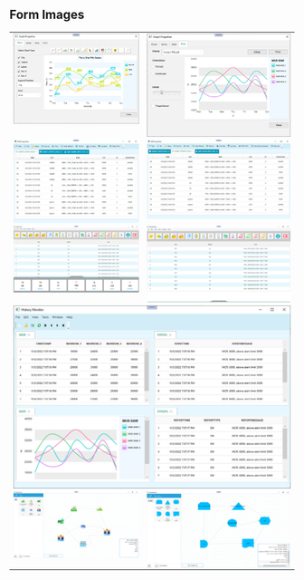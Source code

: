 ## Form Images

  <table style="padding: 0; border=0;">
  <tr style="padding: 10; border=0;">
    <td valign="top"><img src="Forms/graph_properties_chart.jpg" title="Design" width="500" style="display: inline-block; margin: 0 auto; vertical-align:top;"></td>
    <td valign="top"><img src="Forms/graph_properties_printt.jpg" title="Design" width="500" style="display: inline-block; margin: 0 auto; vertical-align:top;"></td>
  </tr>
  
  
  <tr>
    <td valign="top"><img src="ASCII_Log_View.jpg" title="Design" style="display: inline-block; margin: 0 auto; vertical-align:top;"></td>
    <td valign="top"><img src="ASCII_Log_View2.jpg" title="Design" style="display: inline-block; margin: 0 auto; vertical-align:top;"></td>
  </tr>
  
  
  <tr>    
      <td valign="top"><img src="window1.jpg" title="Design" width="500" style="display: inline-block; margin: 0 auto; vertical-align:top;"></td>
      <td valign="top"><img src="window2.jpg" title="Design" width="500" style="display: inline-block; margin: 0 auto; vertical-align:top;"></td>
  </tr>

   <tr>    
      <td valign="top" colspan="2"><img src="history_monitor.jpg" title="Design" width="500" style="display: inline-block; margin: 0 auto; vertical-align:top;"></td>
  </tr>

   <tr>    
      <td valign="top"><img src="Diagram02.jpg" title="Design" width="500" style="display: inline-block; margin: 0 auto; vertical-align:top;"></td>
      <td valign="top"><img src="Diagram03.jpg" title="Design" width="500" style="display: inline-block; margin: 0 auto; vertical-align:top;"></td>
  </tr>
 </table>
